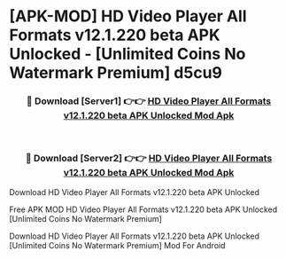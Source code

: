 # [APK-MOD] HD Video Player All Formats v12.1.220 beta APK Unlocked - [Unlimited Coins No Watermark Premium] d5cu9



<div align="center">
<h3>🔴 Download [Server1] 👉👉 <a href="https://momento.my/?title=HD_Video_Player_All_Formats_v12.1.220_beta_APK_Unlocked">HD Video Player All Formats v12.1.220 beta APK Unlocked Mod Apk</a></h3><br>

<h3>🔴 Download [Server2] 👉👉 <a href="https://momento.my/?title=HD_Video_Player_All_Formats_v12.1.220_beta_APK_Unlocked">HD Video Player All Formats v12.1.220 beta APK Unlocked Mod Apk</a></h3>
</div>



Download HD Video Player All Formats v12.1.220 beta APK Unlocked 

Free APK MOD HD Video Player All Formats v12.1.220 beta APK Unlocked [Unlimited Coins No Watermark Premium]

Download HD Video Player All Formats v12.1.220 beta APK Unlocked [Unlimited Coins No Watermark Premium] Mod For Android
